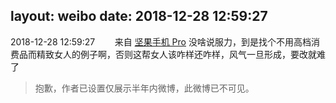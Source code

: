 layout: weibo
date: 2018-12-28 12:59:27
---
2018-12-28 12:59:27  &nbsp;&nbsp;&nbsp;&nbsp;&nbsp;&nbsp; 来自 <a href="http://app.weibo.com/t/feed/Z4AgP" rel="nofollow">坚果手机 Pro</a>
没啥说服力，到是找个不用高档消费品而精致女人的例子啊，否则这帮女人该咋样还咋样，风气一旦形成，要改就难了
>  抱歉，作者已设置仅展示半年内微博，此微博已不可见。 ​​​
